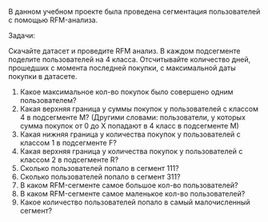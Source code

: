 В данном учебном проекте была проведена сегментация пользователей с помощью RFM-анализа.

Задачи:

Скачайте датасет и проведите RFM анализ. В каждом подсегменте поделите пользователей на 4 класса. Отсчитывайте количество дней, прошедших с момента последней покупки, с максимальной даты покупки в датасете.

1) Какое максимальное кол-во покупок было совершено одним пользователем?
2) Какая верхняя граница у суммы покупок у пользователей с классом 4 в подсегменте М? (Другими словами: пользователи, у которых сумма покупок от 0 до Х попадают в 4 класс в подсегменте М)
3) Какая нижняя граница у количества покупок у пользователей с классом 1 в подсегменте F?
4) Какая верхняя граница у количества покупок у пользователей с классом 2 в подсегменте R?
5) Сколько пользователей попало в сегмент 111?
6) Сколько пользователей попало в сегмент 311?
7) В каком RFM-сегменте самое большое кол-во пользователей?
8) В каком RFM-сегменте самое маленькое кол-во пользователей?
9) Какое количество пользователей попало в самый малочисленный сегмент?

